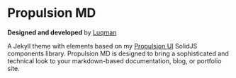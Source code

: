 # Propulsion MD

**Designed and developed** by [Luqman](https://theluqmn.github.io)

A Jekyll theme with elements based on my [Propulsion UI](https://github.com/theluqmn/propulsion-ui) SolidJS components library. Propulsion MD is designed to bring a sophisticated and technical look to your markdown-based documentation, blog, or portfolio site.
